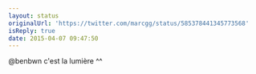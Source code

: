 ```yaml
---
layout: status
originalUrl: 'https://twitter.com/marcgg/status/585378441345773568'
isReply: true
date: 2015-04-07 09:47:50
---
```


@benbwn c'est la lumière ^^
